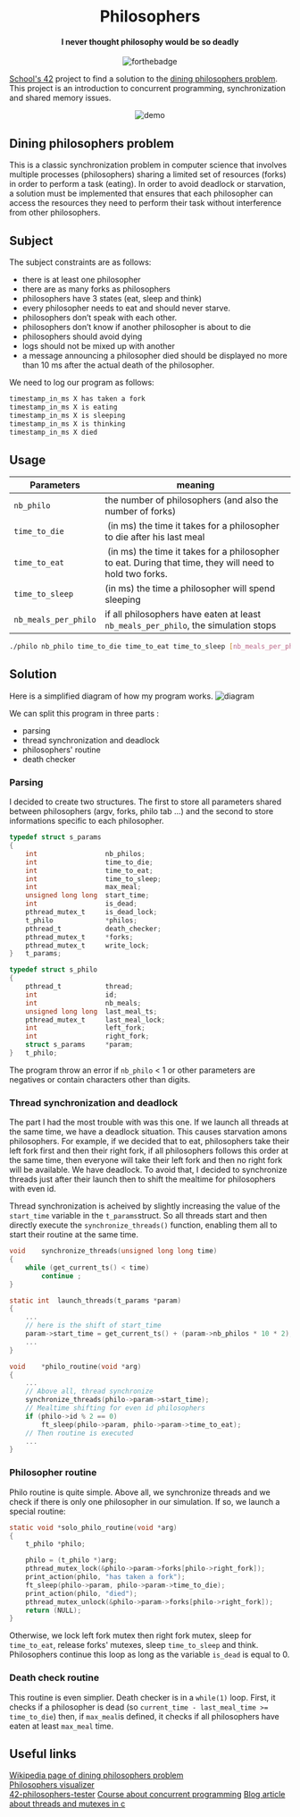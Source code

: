 <div align="center">

# Philosophers
#### I never thought philosophy would be so deadly
![forthebadge](./philo/img/made-with-blood-and-tears.svg)

</div>

[School's 42](https://42.fr/en/homepage/) project to find a solution to the [dining philosophers problem](https://en.wikipedia.org/wiki/Dining_philosophers_problem). This project is an introduction to concurrent programming, synchronization and shared memory issues.
<div align="center">

![demo](./philo/img/philo_demo.gif)
</div>

## Dining philosophers problem

This is a classic synchronization problem in computer science that involves multiple processes (philosophers) sharing a limited set of resources (forks) in order to perform a task (eating). In order to avoid deadlock or starvation, a solution must be implemented that ensures that each philosopher can access the resources they need to perform their task without interference from other philosophers.

## Subject

The subject constraints are as follows:
- there is at least one philosopher
- there are as many forks as philosophers
- philosophers have 3 states (eat, sleep and think)
- every philosopher needs to eat and should never starve.
- philosophers don’t speak with each other.
- philosophers don’t know if another philosopher is about to die
- philosophers should avoid dying
- logs should not be mixed up with another 
- a message announcing a philosopher died should be displayed no more than 10 ms after the actual death of the philosopher.

We need to log our program as follows: 
```bash
timestamp_in_ms X has taken a fork
timestamp_in_ms X is eating
timestamp_in_ms X is sleeping
timestamp_in_ms X is thinking
timestamp_in_ms X died
```

## Usage

| Parameters | meaning |
| ---------- | ------- | 
| `nb_philo` | the number of philosophers (and also the number of forks)
| `time_to_die` | (in ms) the time it takes for a philosopher to die after his last meal 
| `time_to_eat` | (in ms) the time it takes for a philosopher to eat. During that time, they will need to hold two forks.
| `time_to_sleep` | (in ms) the time a philosopher will spend sleeping
| `nb_meals_per_philo` | if all philosophers have eaten at least `nb_meals_per_philo`, the simulation stops

```bash
./philo nb_philo time_to_die time_to_eat time_to_sleep [nb_meals_per_philo]
```

## Solution

Here is a simplified diagram of how my program works.
![diagram](./philo/img/philo_diagram.png)

We can split this program in three parts : 
- parsing
- thread synchronization and deadlock
- philosophers' routine
- death checker

### Parsing
I decided to create two structures. The first to store all parameters shared between philosophers (argv, forks, philo tab ...) and the second to store informations specific to each philosopher.

```c
typedef struct s_params
{
	int					nb_philos;
	int					time_to_die;
	int					time_to_eat;
	int					time_to_sleep;
	int					max_meal;
	unsigned long long	start_time;
	int					is_dead;
	pthread_mutex_t		is_dead_lock;
	t_philo				*philos;		
	pthread_t			death_checker;
	pthread_mutex_t		*forks;
	pthread_mutex_t		write_lock;
}	t_params;

typedef struct s_philo
{
	pthread_t			thread;				
	int					id;
	int					nb_meals;
	unsigned long long	last_meal_ts;
	pthread_mutex_t		last_meal_lock;
	int					left_fork;
	int					right_fork;
	struct s_params		*param;	
}	t_philo;
```

The program throw an error if `nb_philo` < 1 or other parameters are negatives or contain characters other than digits.

### Thread synchronization and deadlock
The part I had the most trouble with was this one. If we launch all threads at the same time, we have a deadlock situation. This causes starvation amons philosophers. For example, if we decided that to eat, philosophers take their left fork first and then their right fork, if all philosophers follows this order at the same time, then everyone will take their left fork and then no right fork will be available. We have deadlock. 
To avoid that, I decided to synchronize threads just after their launch then to shift the mealtime for philosophers with even id.

Thread synchronization is acheived by slightly increasing the value of the `start_time` variable in the `t_params`struct. So all threads start and then directly execute the `synchronize_threads()` function, enabling them all to start their routine at the same time.

```c
void	synchronize_threads(unsigned long long time)
{
	while (get_current_ts() < time)
		continue ;
}

static int	launch_threads(t_params *param)
{
	...
	// here is the shift of start_time
	param->start_time = get_current_ts() + (param->nb_philos * 10 * 2);
	...
}

void	*philo_routine(void *arg)
{
	...
	// Above all, thread synchronize
	synchronize_threads(philo->param->start_time);
	// Mealtime shifting for even id philosophers
	if (philo->id % 2 == 0)
		ft_sleep(philo->param, philo->param->time_to_eat);
	// Then routine is executed
	...
}
```

### Philosopher routine
Philo routine is quite simple. Above all, we synchronize threads and we check if there is only one philosopher in our simulation. If so, we launch a special routine:
```c
static void	*solo_philo_routine(void *arg)
{
	t_philo	*philo;

	philo = (t_philo *)arg;
	pthread_mutex_lock(&philo->param->forks[philo->right_fork]);
	print_action(philo, "has taken a fork");
	ft_sleep(philo->param, philo->param->time_to_die);
	print_action(philo, "died");
	pthread_mutex_unlock(&philo->param->forks[philo->right_fork]);
	return (NULL);
}
```
Otherwise, we lock left fork mutex then right fork mutex, sleep for `time_to_eat`, release forks' mutexes, sleep `time_to_sleep` and think. Philosophers  continue this loop as long as the variable `is_dead` is equal to 0.

### Death check routine
This routine is even simplier. Death checker is in a `while(1)` loop. First, it checks if a philosopher is dead (so `current_time - last_meal_time >= time_to_die`) then, if `max_meal`is defined, it checks if all philosophers have eaten at least `max_meal` time. 

## Useful links

[Wikipedia page of dining philosophers problem](https://en.wikipedia.org/wiki/Dining_philosophers_problem)  
[Philosophers visualizer](https://nafuka11.github.io/philosophers-visualizer/)  
[42-philosophers-tester](https://github.com/dantonik/42-philosophers-tester)
[Course about concurrent programming](https://people.cs.pitt.edu/~aus/cs449/ts-lecture19.pdf)
[Blog article about threads and mutexes in c](https://www.codequoi.com/en/threads-mutexes-and-concurrent-programming-in-c/)
